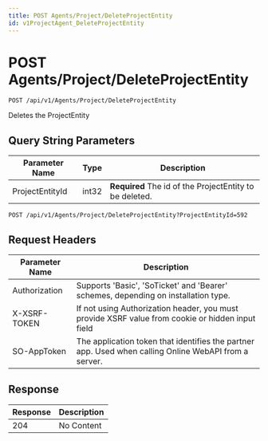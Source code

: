 ```yaml
---
title: POST Agents/Project/DeleteProjectEntity
id: v1ProjectAgent_DeleteProjectEntity
---
```


# POST Agents/Project/DeleteProjectEntity

```http
POST /api/v1/Agents/Project/DeleteProjectEntity
```

Deletes the ProjectEntity







## Query String Parameters

| Parameter Name | Type |  Description |
|----------------|------|--------------|
| ProjectEntityId | int32 | **Required** The id of the ProjectEntity to be deleted. |

```http
POST /api/v1/Agents/Project/DeleteProjectEntity?ProjectEntityId=592
```


## Request Headers

| Parameter Name | Description |
|----------------|-------------|
| Authorization  | Supports 'Basic', 'SoTicket' and 'Bearer' schemes, depending on installation type. |
| X-XSRF-TOKEN   | If not using Authorization header, you must provide XSRF value from cookie or hidden input field |
| SO-AppToken | The application token that identifies the partner app. Used when calling Online WebAPI from a server. |


## Response


| Response | Description |
|----------------|-------------|
| 204 | No Content |